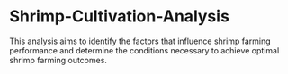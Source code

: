 # Shrimp-Cultivation-Analysis
This analysis aims to identify the factors that influence shrimp farming performance and determine the conditions necessary to achieve optimal shrimp farming outcomes.
